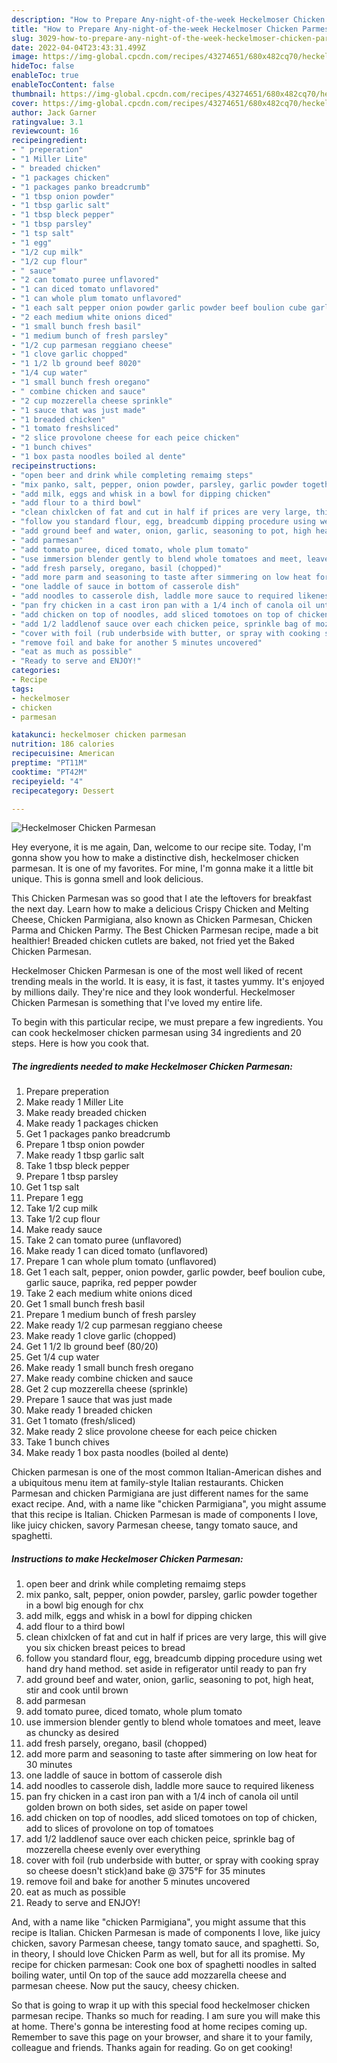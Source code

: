 ```yaml
---
description: "How to Prepare Any-night-of-the-week Heckelmoser Chicken Parmesan"
title: "How to Prepare Any-night-of-the-week Heckelmoser Chicken Parmesan"
slug: 3029-how-to-prepare-any-night-of-the-week-heckelmoser-chicken-parmesan
date: 2022-04-04T23:43:31.499Z
image: https://img-global.cpcdn.com/recipes/43274651/680x482cq70/heckelmoser-chicken-parmesan-recipe-main-photo.jpg
hideToc: false
enableToc: true
enableTocContent: false
thumbnail: https://img-global.cpcdn.com/recipes/43274651/680x482cq70/heckelmoser-chicken-parmesan-recipe-main-photo.jpg
cover: https://img-global.cpcdn.com/recipes/43274651/680x482cq70/heckelmoser-chicken-parmesan-recipe-main-photo.jpg
author: Jack Garner
ratingvalue: 3.1
reviewcount: 16
recipeingredient:
- " preperation"
- "1 Miller Lite"
- " breaded chicken"
- "1 packages chicken"
- "1 packages panko breadcrumb"
- "1 tbsp onion powder"
- "1 tbsp garlic salt"
- "1 tbsp bleck pepper"
- "1 tbsp parsley"
- "1 tsp salt"
- "1 egg"
- "1/2 cup milk"
- "1/2 cup flour"
- " sauce"
- "2 can tomato puree unflavored"
- "1 can diced tomato unflavored"
- "1 can whole plum tomato unflavored"
- "1 each salt pepper onion powder garlic powder beef boulion cube garlic sauce paprika red pepper powder"
- "2 each medium white onions diced"
- "1 small bunch fresh basil"
- "1 medium bunch of fresh parsley"
- "1/2 cup parmesan reggiano cheese"
- "1 clove garlic chopped"
- "1 1/2 lb ground beef 8020"
- "1/4 cup water"
- "1 small bunch fresh oregano"
- " combine chicken and sauce"
- "2 cup mozzerella cheese sprinkle"
- "1 sauce that was just made"
- "1 breaded chicken"
- "1 tomato freshsliced"
- "2 slice provolone cheese for each peice chicken"
- "1 bunch chives"
- "1 box pasta noodles boiled al dente"
recipeinstructions:
- "open beer and drink while completing remaimg steps"
- "mix panko, salt, pepper, onion powder, parsley, garlic powder together in a bowl big enough for chx"
- "add milk, eggs and whisk in a bowl for dipping chicken"
- "add flour to a third bowl"
- "clean chixlcken of fat and cut in half if prices are very large, this will give you six chicken breast peices to bread"
- "follow you standard flour, egg, breadcumb dipping procedure using wet hand dry hand method. set aside in refigerator until ready to pan fry"
- "add ground beef and water, onion, garlic, seasoning to pot, high heat, stir and cook until brown"
- "add parmesan"
- "add tomato puree, diced tomato, whole plum tomato"
- "use immersion blender gently to blend whole tomatoes and meet, leave as chuncky as desired"
- "add fresh parsely, oregano, basil (chopped)"
- "add more parm and seasoning to taste after simmering on low heat for 30 minutes"
- "one laddle of sauce in bottom of casserole dish"
- "add noodles to casserole dish, laddle more sauce to required likeness"
- "pan fry chicken in a cast iron pan with a 1/4 inch of canola oil until golden brown on both sides, set aside on paper towel"
- "add chicken on top of noodles, add sliced tomotoes on top of chicken, add to slices of provolone on top of tomatoes"
- "add 1/2 laddlenof sauce over each chicken peice, sprinkle bag of mozzerella cheese evenly over everything"
- "cover with foil (rub underbside with butter, or spray with cooking spray so cheese doesn&#39;t stick)and bake @ 375°F for 35 minutes"
- "remove foil and bake for another 5 minutes uncovered"
- "eat as much as possible"
- "Ready to serve and ENJOY!"
categories:
- Recipe
tags:
- heckelmoser
- chicken
- parmesan

katakunci: heckelmoser chicken parmesan 
nutrition: 186 calories
recipecuisine: American
preptime: "PT11M"
cooktime: "PT42M"
recipeyield: "4"
recipecategory: Dessert

---
```



![Heckelmoser Chicken Parmesan](https://img-global.cpcdn.com/recipes/43274651/680x482cq70/heckelmoser-chicken-parmesan-recipe-main-photo.jpg)

Hey everyone, it is me again, Dan, welcome to our recipe site. Today, I'm gonna show you how to make a distinctive dish, heckelmoser chicken parmesan. It is one of my favorites. For mine, I'm gonna make it a little bit unique. This is gonna smell and look delicious.

This Chicken Parmesan was so good that I ate the leftovers for breakfast the next day. Learn how to make a delicious Crispy Chicken and Melting Cheese, Chicken Parmigiana, also known as Chicken Parmesan, Chicken Parma and Chicken Parmy. The Best Chicken Parmesan recipe, made a bit healthier! Breaded chicken cutlets are baked, not fried yet the Baked Chicken Parmesan.

Heckelmoser Chicken Parmesan is one of the most well liked of recent trending meals in the world. It is easy, it is fast, it tastes yummy. It's enjoyed by millions daily. They're nice and they look wonderful. Heckelmoser Chicken Parmesan is something that I've loved my entire life.


To begin with this particular recipe, we must prepare a few ingredients. You can cook heckelmoser chicken parmesan using 34 ingredients and 20 steps. Here is how you cook that.

<!--inarticleads1-->

##### The ingredients needed to make Heckelmoser Chicken Parmesan:

1. Prepare  preperation
1. Make ready 1 Miller Lite
1. Make ready  breaded chicken
1. Make ready 1 packages chicken
1. Get 1 packages panko breadcrumb
1. Prepare 1 tbsp onion powder
1. Make ready 1 tbsp garlic salt
1. Take 1 tbsp bleck pepper
1. Prepare 1 tbsp parsley
1. Get 1 tsp salt
1. Prepare 1 egg
1. Take 1/2 cup milk
1. Take 1/2 cup flour
1. Make ready  sauce
1. Take 2 can tomato puree (unflavored)
1. Make ready 1 can diced tomato (unflavored)
1. Prepare 1 can whole plum tomato (unflavored)
1. Get 1 each salt, pepper, onion powder, garlic powder, beef boulion cube, garlic sauce, paprika, red pepper powder
1. Take 2 each medium white onions diced
1. Get 1 small bunch fresh basil
1. Prepare 1 medium bunch of fresh parsley
1. Make ready 1/2 cup parmesan reggiano cheese
1. Make ready 1 clove garlic (chopped)
1. Get 1 1/2 lb ground beef (80/20)
1. Get 1/4 cup water
1. Make ready 1 small bunch fresh oregano
1. Make ready  combine chicken and sauce
1. Get 2 cup mozzerella cheese (sprinkle)
1. Prepare 1 sauce that was just made
1. Make ready 1 breaded chicken
1. Get 1 tomato (fresh/sliced)
1. Make ready 2 slice provolone cheese for each peice chicken
1. Take 1 bunch chives
1. Make ready 1 box pasta noodles (boiled al dente)


Chicken parmesan is one of the most common Italian-American dishes and a ubiquitous menu item at family-style Italian restaurants. Chicken Parmesan and chicken Parmigiana are just different names for the same exact recipe. And, with a name like &#34;chicken Parmigiana&#34;, you might assume that this recipe is Italian. Chicken Parmesan is made of components I love, like juicy chicken, savory Parmesan cheese, tangy tomato sauce, and spaghetti. 

<!--inarticleads2-->

##### Instructions to make Heckelmoser Chicken Parmesan:

1. open beer and drink while completing remaimg steps
1. mix panko, salt, pepper, onion powder, parsley, garlic powder together in a bowl big enough for chx
1. add milk, eggs and whisk in a bowl for dipping chicken
1. add flour to a third bowl
1. clean chixlcken of fat and cut in half if prices are very large, this will give you six chicken breast peices to bread
1. follow you standard flour, egg, breadcumb dipping procedure using wet hand dry hand method. set aside in refigerator until ready to pan fry
1. add ground beef and water, onion, garlic, seasoning to pot, high heat, stir and cook until brown
1. add parmesan
1. add tomato puree, diced tomato, whole plum tomato
1. use immersion blender gently to blend whole tomatoes and meet, leave as chuncky as desired
1. add fresh parsely, oregano, basil (chopped)
1. add more parm and seasoning to taste after simmering on low heat for 30 minutes
1. one laddle of sauce in bottom of casserole dish
1. add noodles to casserole dish, laddle more sauce to required likeness
1. pan fry chicken in a cast iron pan with a 1/4 inch of canola oil until golden brown on both sides, set aside on paper towel
1. add chicken on top of noodles, add sliced tomotoes on top of chicken, add to slices of provolone on top of tomatoes
1. add 1/2 laddlenof sauce over each chicken peice, sprinkle bag of mozzerella cheese evenly over everything
1. cover with foil (rub underbside with butter, or spray with cooking spray so cheese doesn&#39;t stick)and bake @ 375°F for 35 minutes
1. remove foil and bake for another 5 minutes uncovered
1. eat as much as possible
1. Ready to serve and ENJOY!

And, with a name like &#34;chicken Parmigiana&#34;, you might assume that this recipe is Italian. Chicken Parmesan is made of components I love, like juicy chicken, savory Parmesan cheese, tangy tomato sauce, and spaghetti. So, in theory, I should love Chicken Parm as well, but for all its promise. My recipe for chicken parmesan: Cook one box of spaghetti noodles in salted boiling water, until On top of the sauce add mozzarella cheese and parmesan cheese. Now put the saucy, cheesy chicken. 

So that is going to wrap it up with this special food heckelmoser chicken parmesan recipe. Thanks so much for reading. I am sure you will make this at home. There's gonna be interesting food at home recipes coming up. Remember to save this page on your browser, and share it to your family, colleague and friends. Thanks again for reading. Go on get cooking!
